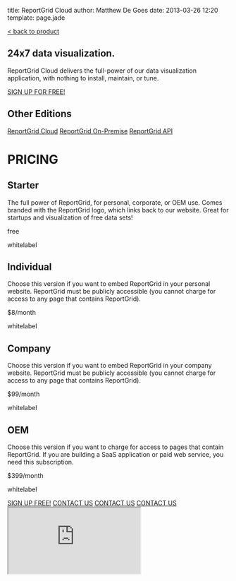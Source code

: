 title: ReportGrid Cloud
author: Matthew De Goes
date: 2013-03-26 12:20
template: page.jade

<div id="body-links">
   <a class="static-link" href="/products/reportgrid/">&#60; back to product</a>
</div>
<div class="two-columns">
    <h2>24x7 data visualization.</h2>
    <p>ReportGrid Cloud delivers the full-power of our data visualization application, with nothing to install, maintain, or tune.</p>
</div>
<div class="two-columns-end">
    <a class="medium-button red-background" href="/account/login/">SIGN UP FOR FREE!</a>
    <div id="body-side-resources">
        <h2>Other Editions</h2>
        <div id="editions">
            <a class="active" href="/editions/reportgrid-cloud/">ReportGrid Cloud</a>
            <a href="/editions/reportgrid-on-premise/">ReportGrid On-Premise</a>
            <a href="/editions/reportgrid-api/">ReportGrid API</a>
        </div>
    </div>
</div>
<div class="clear-left">
</div>
<div id="edition-content">
    <h1>PRICING</h1>
    <div id="dynamic-pricing-chart">
        <div class="pricing-chart-option">
            <h2>Starter</h2>
            <p class="description-alt">The full power of ReportGrid, for personal, corporate, or OEM use. Comes branded with the ReportGrid logo, which links back to our website. Great for startups and visualization of free data sets!</p>
            <p class="cost">free</p>
            <p class="check-no"></p>
            <p class="point-name">whitelabel</p>
        </div>
        <div class="pricing-chart-option">
            <h2>Individual</h2>
            <p class="description-alt">Choose this version if you want to embed ReportGrid in your personal website. ReportGrid must be publicly accessible (you cannot charge for access to any page that contains ReportGrid).</p>
            <p class="cost">$8/month</p>
            <p class="check-yes"></p>
            <p class="point-name">whitelabel</p>
        </div>
        <div class="pricing-chart-option">
            <h2>Company</h2>
            <p class="description-alt">Choose this version if you want to embed ReportGrid in your company website. ReportGrid must be publicly accessible (you cannot charge for access to any page that contains ReportGrid).</p>
            <p class="cost">$99/month</p>
            <p class="check-yes"></p>
            <p class="point-name">whitelabel</p>
        </div>
        <div class="pricing-chart-option">
            <h2>OEM</h2>
            <p class="description-alt">Choose this version if you want to charge for access to pages that contain ReportGrid. If you are building a SaaS application or paid web service, you need this subscription.</p>
            <p class="cost">$399/month</p>
            <p class="check-yes"></p>
            <p class="point-name">whitelabel</p>
        </div>
        <div class="clear-left">
        </div>
    </div>
</div>
<div id="dynamic-editions-pricing-buttons">
    <a class="red-background" href="http://labcoat.precog.com">SIGN UP FREE!</a>
    <a class="red-background pop-up-form" href="#">CONTACT US</a>
    <a class="red-background pop-up-form" href="#">CONTACT US</a>
    <a class="red-background pop-up-form" href="#">CONTACT US</a>
</div>
<div id="pop-up-form">
    <div class="icon-close-frame">
    </div>
   <div class="form-iframe">
      <iframe src="http://www2.precog.com/l/17892/2013-02-13/6x1h2"></iframe>
   </div>
</div>
